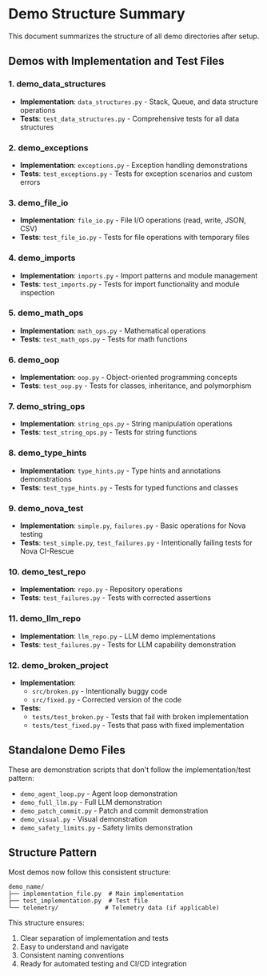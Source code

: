 # Demo Structure Summary

This document summarizes the structure of all demo directories after setup.

## Demos with Implementation and Test Files

### 1. demo_data_structures
- **Implementation**: `data_structures.py` - Stack, Queue, and data structure operations
- **Tests**: `test_data_structures.py` - Comprehensive tests for all data structures

### 2. demo_exceptions
- **Implementation**: `exceptions.py` - Exception handling demonstrations
- **Tests**: `test_exceptions.py` - Tests for exception scenarios and custom errors

### 3. demo_file_io
- **Implementation**: `file_io.py` - File I/O operations (read, write, JSON, CSV)
- **Tests**: `test_file_io.py` - Tests for file operations with temporary files

### 4. demo_imports
- **Implementation**: `imports.py` - Import patterns and module management
- **Tests**: `test_imports.py` - Tests for import functionality and module inspection

### 5. demo_math_ops
- **Implementation**: `math_ops.py` - Mathematical operations
- **Tests**: `test_math_ops.py` - Tests for math functions

### 6. demo_oop
- **Implementation**: `oop.py` - Object-oriented programming concepts
- **Tests**: `test_oop.py` - Tests for classes, inheritance, and polymorphism

### 7. demo_string_ops
- **Implementation**: `string_ops.py` - String manipulation operations
- **Tests**: `test_string_ops.py` - Tests for string functions

### 8. demo_type_hints
- **Implementation**: `type_hints.py` - Type hints and annotations demonstrations
- **Tests**: `test_type_hints.py` - Tests for typed functions and classes

### 9. demo_nova_test
- **Implementation**: `simple.py`, `failures.py` - Basic operations for Nova testing
- **Tests**: `test_simple.py`, `test_failures.py` - Intentionally failing tests for Nova CI-Rescue

### 10. demo_test_repo
- **Implementation**: `repo.py` - Repository operations
- **Tests**: `test_failures.py` - Tests with corrected assertions

### 11. demo_llm_repo
- **Implementation**: `llm_repo.py` - LLM demo implementations
- **Tests**: `test_failures.py` - Tests for LLM capability demonstration

### 12. demo_broken_project
- **Implementation**: 
  - `src/broken.py` - Intentionally buggy code
  - `src/fixed.py` - Corrected version of the code
- **Tests**: 
  - `tests/test_broken.py` - Tests that fail with broken implementation
  - `tests/test_fixed.py` - Tests that pass with fixed implementation

## Standalone Demo Files

These are demonstration scripts that don't follow the implementation/test pattern:

- `demo_agent_loop.py` - Agent loop demonstration
- `demo_full_llm.py` - Full LLM demonstration
- `demo_patch_commit.py` - Patch and commit demonstration
- `demo_visual.py` - Visual demonstration
- `demo_safety_limits.py` - Safety limits demonstration

## Structure Pattern

Most demos now follow this consistent structure:
```
demo_name/
├── implementation_file.py  # Main implementation
├── test_implementation.py  # Test file
└── telemetry/             # Telemetry data (if applicable)
```

This structure ensures:
1. Clear separation of implementation and tests
2. Easy to understand and navigate
3. Consistent naming conventions
4. Ready for automated testing and CI/CD integration
